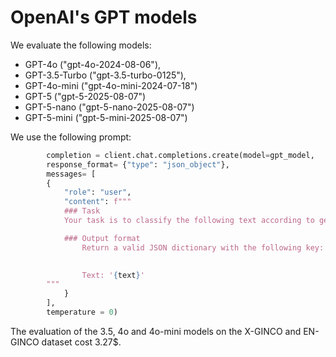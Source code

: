 # OpenAI's GPT models

We evaluate the following models:
- GPT-4o ("gpt-4o-2024-08-06"),
- GPT-3.5-Turbo ("gpt-3.5-turbo-0125"),
- GPT-4o-mini ("gpt-4o-mini-2024-07-18")
- GPT-5 ("gpt-5-2025-08-07")
- GPT-5-nano ("gpt-5-nano-2025-08-07")
- GPT-5-mini ("gpt-5-mini-2025-08-07")

We use the following prompt:
```python
		completion = client.chat.completions.create(model=gpt_model,
		response_format= {"type": "json_object"},
		messages= [
		{
			"role": "user",
			"content": f"""
			### Task
			Your task is to classify the following text according to genre. Genres are text types, defined by the function of the text, author’s purpose and form of the text. Always provide a label, even if you are not sure.

			### Output format
				Return a valid JSON dictionary with the following key: 'genre' and a value should be an integer which represents one of the labels according to the following dictionary: {label_dict_with_description_ext}.

				
				Text: '{text}'
		"""
			}
		],
		temperature = 0)
```

The evaluation of the 3.5, 4o and 4o-mini models on the X-GINCO and EN-GINCO dataset cost 3.27$.